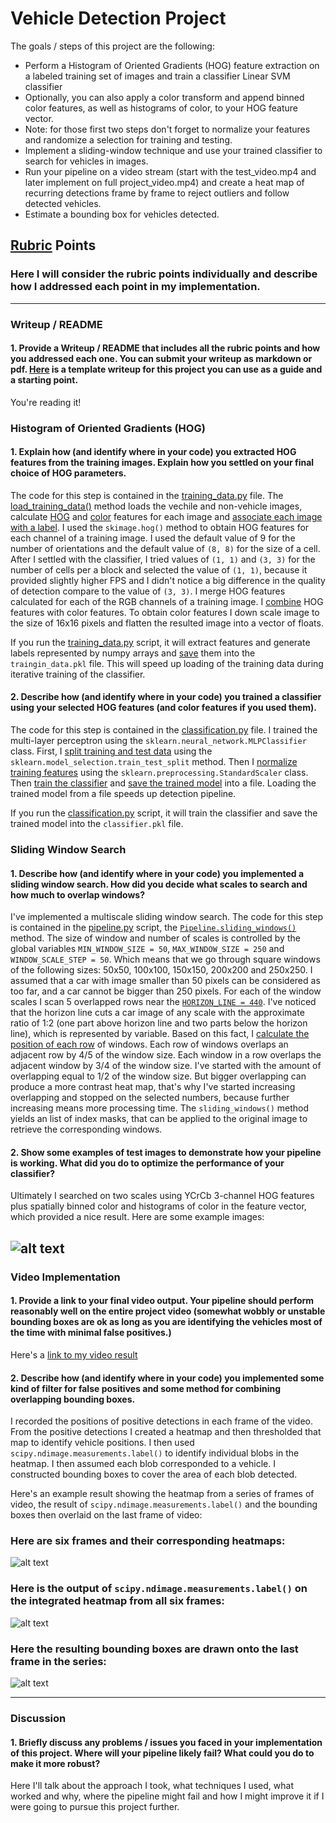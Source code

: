 # Vehicle Detection Project

The goals / steps of this project are the following:

* Perform a Histogram of Oriented Gradients (HOG) feature extraction on a labeled training set of images and train a classifier Linear SVM classifier
* Optionally, you can also apply a color transform and append binned color features, as well as histograms of color, to your HOG feature vector. 
* Note: for those first two steps don't forget to normalize your features and randomize a selection for training and testing.
* Implement a sliding-window technique and use your trained classifier to search for vehicles in images.
* Run your pipeline on a video stream (start with the test_video.mp4 and later implement on full project_video.mp4) and create a heat map of recurring detections frame by frame to reject outliers and follow detected vehicles.
* Estimate a bounding box for vehicles detected.

[//]: # (Image References)
[image1]: ./examples/car_not_car.png
[image2]: ./examples/HOG_example.jpg
[image3]: ./examples/sliding_windows.jpg
[image4]: ./examples/sliding_window.jpg
[image5]: ./examples/bboxes_and_heat.png
[image6]: ./examples/labels_map.png
[image7]: ./examples/output_bboxes.png
[video1]: ./project_video.mp4

## [Rubric](https://review.udacity.com/#!/rubrics/513/view) Points
### Here I will consider the rubric points individually and describe how I addressed each point in my implementation.  

---
### Writeup / README

#### 1. Provide a Writeup / README that includes all the rubric points and how you addressed each one.  You can submit your writeup as markdown or pdf.  [Here](https://github.com/udacity/CarND-Vehicle-Detection/blob/master/writeup_template.md) is a template writeup for this project you can use as a guide and a starting point.  

You're reading it!

### Histogram of Oriented Gradients (HOG)

#### 1. Explain how (and identify where in your code) you extracted HOG features from the training images. Explain how you settled on your final choice of HOG parameters.

The code for this step is contained in the [training_data.py] file. The
[load_training_data()] method loads the vechile and non-vehicle images,
calculate [HOG][calculate_hog_features] and [color][calculate_color_features]
features for each image and [associate each image with a label].
I used the `skimage.hog()` method to obtain HOG features for each channel of
a training image. I used the default value of 9 for the number of
orientations and the default value of `(8, 8)` for the size of a cell. After
I settled with the classifier, I tried values of `(1, 1)` and `(3, 3)` for
the number of cells per a block and selected the value of `(1, 1)`, because
it provided slightly higher FPS and I didn't notice a big difference
in the quality of detection compare to the value of `(3, 3)`. I merge HOG
features calculated for each of the RGB channels of a training image. I
[combine][combine_features] HOG features with color features. To obtain
color features I down scale image to the size of 16x16 pixels and flatten
the resulted image into a vector of floats.

If you run the [training_data.py] script, it will extract features and
generate labels represented by numpy arrays and [save][save_training_data]
them into the `traingin_data.pkl` file. This will speed up loading of
the training data during iterative training of the classifier.

[training_data.py]: ./training_data.py
[load_training_data()]: https://github.com/mode89/CarND-Vehicle-Detection/blob/f2cecc3119066e074928f17c22c0d23bc73012ec/training_data.py#L11
[calculate_hog_features]: https://github.com/mode89/CarND-Vehicle-Detection/blob/f2cecc3119066e074928f17c22c0d23bc73012ec/training_data.py#L45
[calculate_color_features]: https://github.com/mode89/CarND-Vehicle-Detection/blob/f2cecc3119066e074928f17c22c0d23bc73012ec/training_data.py#L55
[associate each image with a label]: https://github.com/mode89/CarND-Vehicle-Detection/blob/f2cecc3119066e074928f17c22c0d23bc73012ec/training_data.py#L37
[save_training_data]: https://github.com/mode89/CarND-Vehicle-Detection/blob/f2cecc3119066e074928f17c22c0d23bc73012ec/training_data.py#L66
[combine_features]: https://github.com/mode89/CarND-Vehicle-Detection/blob/f2cecc3119066e074928f17c22c0d23bc73012ec/training_data.py#L43

#### 2. Describe how (and identify where in your code) you trained a classifier using your selected HOG features (and color features if you used them).

The code for this step is contained in the [classification.py] file. I
trained the multi-layer perceptron using the `sklearn.neural_network.MLPClassifier`
class. First, I [split training and test data] using the `sklearn.model_selection.train_test_split`
method. Then I [normalize training features] using the `sklearn.preprocessing.StandardScaler`
class. Then [train the classifier] and [save the trained model] into a file.
Loading the trained model from a file speeds up detection pipeline.

If you run the [classification.py] script, it will train the classifier and
save the trained model into the `classifier.pkl` file.

[classification.py]: ./classification.py
[split training and test data]: https://github.com/mode89/CarND-Vehicle-Detection/blob/7b40beedbff7792c29c98b4d0f7d83018ea47038/classification.py#L14
[normalize training features]: https://github.com/mode89/CarND-Vehicle-Detection/blob/7b40beedbff7792c29c98b4d0f7d83018ea47038/classification.py#L19
[train the classifier]: https://github.com/mode89/CarND-Vehicle-Detection/blob/7b40beedbff7792c29c98b4d0f7d83018ea47038/classification.py#L24
[save the trained model]: https://github.com/mode89/CarND-Vehicle-Detection/blob/7b40beedbff7792c29c98b4d0f7d83018ea47038/classification.py#L38

### Sliding Window Search

#### 1. Describe how (and identify where in your code) you implemented a sliding window search.  How did you decide what scales to search and how much to overlap windows?

I've implemented a multiscale sliding window search. The code for this step
is contained in the [pipeline.py] script, the [`Pipeline.sliding_windows()`]
method. The size of window and number of scales is controlled by the global
variables `MIN_WINDOW_SIZE = 50`, `MAX_WINDOW_SIZE = 250` and
`WINDOW_SCALE_STEP = 50`. Which means that we go through square windows of
the following sizes: 50x50, 100x100, 150x150, 200x200 and 250x250. I assumed
that a car with image smaller than 50 pixels can be considered as too far,
and a car cannot be bigger than 250 pixels. For each of the window scales
I scan 5 overlapped rows near the [`HORIZON_LINE = 440`][horizon_line]. I've
noticed that the horizon line cuts a car image of any scale with the
approximate ratio of 1:2 (one part above horizon line and two parts below
the horizon line), which is represented by variable. Based on this fact,
I [calculate the position of each row] of windows. Each row of windows
overlaps an adjacent row by 4/5 of the window size. Each window in a row
overlaps the adjacent window by 3/4 of the window size. I've started with
the amount of overlapping equal to 1/2 of the window size. But bigger
overlapping can produce a more contrast heat map, that's why I've started
increasing overlapping and stopped on the selected numbers, because further
increasing means more processing time. The `sliding_windows()` method yields
an list of index masks, that can be applied to the original image to
retrieve the corresponding windows.

[pipeline.py]: ./pipeline.py
[`Pipeline.sliding_windows()`]: https://github.com/mode89/CarND-Vehicle-Detection/blob/bac18eda030d3225e521c320ef8f2c71978456cc/pipeline.py#L19
[horizon_line]: https://github.com/mode89/CarND-Vehicle-Detection/blob/bac18eda030d3225e521c320ef8f2c71978456cc/pipeline.py#L11
[window_horizon_relative_shift]: https://github.com/mode89/CarND-Vehicle-Detection/blob/bac18eda030d3225e521c320ef8f2c71978456cc/pipeline.py#L12
[calculate the position of each row]: https://github.com/mode89/CarND-Vehicle-Detection/blob/bac18eda030d3225e521c320ef8f2c71978456cc/pipeline.py#L30

#### 2. Show some examples of test images to demonstrate how your pipeline is working.  What did you do to optimize the performance of your classifier?

Ultimately I searched on two scales using YCrCb 3-channel HOG features plus spatially binned color and histograms of color in the feature vector, which provided a nice result.  Here are some example images:

![alt text][image4]
---

### Video Implementation

#### 1. Provide a link to your final video output.  Your pipeline should perform reasonably well on the entire project video (somewhat wobbly or unstable bounding boxes are ok as long as you are identifying the vehicles most of the time with minimal false positives.)
Here's a [link to my video result](./project_video.mp4)


#### 2. Describe how (and identify where in your code) you implemented some kind of filter for false positives and some method for combining overlapping bounding boxes.

I recorded the positions of positive detections in each frame of the video.  From the positive detections I created a heatmap and then thresholded that map to identify vehicle positions.  I then used `scipy.ndimage.measurements.label()` to identify individual blobs in the heatmap.  I then assumed each blob corresponded to a vehicle.  I constructed bounding boxes to cover the area of each blob detected.  

Here's an example result showing the heatmap from a series of frames of video, the result of `scipy.ndimage.measurements.label()` and the bounding boxes then overlaid on the last frame of video:

### Here are six frames and their corresponding heatmaps:

![alt text][image5]

### Here is the output of `scipy.ndimage.measurements.label()` on the integrated heatmap from all six frames:
![alt text][image6]

### Here the resulting bounding boxes are drawn onto the last frame in the series:
![alt text][image7]



---

### Discussion

#### 1. Briefly discuss any problems / issues you faced in your implementation of this project.  Where will your pipeline likely fail?  What could you do to make it more robust?

Here I'll talk about the approach I took, what techniques I used, what worked and why, where the pipeline might fail and how I might improve it if I were going to pursue this project further.  

